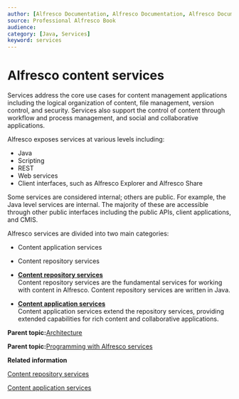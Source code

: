 ```yaml
---
author: [Alfresco Documentation, Alfresco Documentation, Alfresco Documentation]
source: Professional Alfresco Book
audience: 
category: [Java, Services]
keyword: services
---
```


# Alfresco content services

Services address the core use cases for content management applications including the logical organization of content, file management, version control, and security. Services also support the control of content through workflow and process management, and social and collaborative applications.

Alfresco exposes services at various levels including:

-   Java
-   Scripting
-   REST
-   Web services
-   Client interfaces, such as Alfresco Explorer and Alfresco Share

Some services are considered internal; others are public. For example, the Java level services are internal. The majority of these are accessible through other public interfaces including the public APIs, client applications, and CMIS.

Alfresco services are divided into two main categories:

-   Content application services
-   Content repository services

-   **[Content repository services](../concepts/serv-repo-about.md)**  
Content repository services are the fundamental services for working with content in Alfresco. Content repository services are written in Java.
-   **[Content application services](../concepts/serv-application-about.md)**  
Content application services extend the repository services, providing extended capabilities for rich content and collaborative applications.

**Parent topic:**[Architecture](../concepts/alfresco-arch-about.md)

**Parent topic:**[Programming with Alfresco services](../concepts/serv-using-about.md)

**Related information**  


[Content repository services](serv-repo-about.md)

[Content application services](serv-application-about.md)

